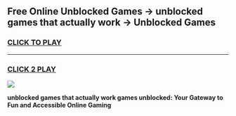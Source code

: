 
## Free Online Unblocked Games → unblocked games that actually work → Unblocked Games
<h3>
<a href="https://premium.freeplayer.one?title=unblocked_games_that_actually_work&ref=21F">CLICK TO PLAY</a></h3>
<hr>

<h3>
<a href="https://premium.freeplayer.one?title=unblocked_games_that_actually_work&ref=21F">CLICK 2 PLAY</a>
  
</h3>

<a href="https://premium.freeplayer.one?title=unblocked_games_that_actually_work&ref=21F/"><img src="https://clearcache.store/games.png"></a>


**unblocked games that actually work games unblocked: Your Gateway to Fun and Accessible Online Gaming**
